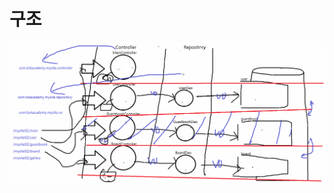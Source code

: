 # 구조

<img alt="GIF" src="https://github.com/songk1992/mysite/blob/master/mysite02/doc/mysite.PNG?raw=true" />
